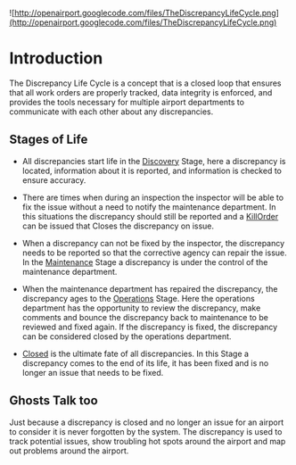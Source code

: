 ![http://openairport.googlecode.com/files/TheDiscrepancyLifeCycle.png](http://openairport.googlecode.com/files/TheDiscrepancyLifeCycle.png)

# Introduction #

The Discrepancy Life Cycle is a concept that is a closed loop that ensures that all work orders are properly tracked, data integrity is enforced, and provides the tools necessary for multiple airport departments to communicate with each other about any discrepancies.

## Stages of Life ##

  * All discrepancies start life in the [Discovery](Discovery.md) Stage, here a discrepancy is located, information about it is reported, and information is checked to ensure accuracy.

  * There are times when during an inspection the inspector will be able to fix the issue without a need to notify the maintenance department. In this situations the discrepancy should still be reported and a [KillOrder](KillOrder.md) can be issued that Closes the discrepancy on issue.

  * When a discrepancy can not be fixed by the inspector, the discrepancy needs to be reported so that the corrective agency can repair the issue.  In the [Maintenance](Maintenance.md) Stage a discrepancy is under the control of the maintenance department.

  * When the maintenance department has repaired the discrepancy, the discrepancy ages to the [Operations](Operations.md) Stage. Here the operations department has the opportunity to review the discrepancy, make comments and bounce the discrepancy back to maintenance to be reviewed and fixed again.  If the discrepancy is fixed, the discrepancy can be considered closed by the operations department.

  * [Closed](Closed.md) is the ultimate fate of all discrepancies. In this Stage a discrepancy comes to the end of its life, it has been fixed and is no longer an issue that needs to be fixed.

## Ghosts Talk too ##

Just because a discrepancy is closed and no longer an issue for an airport to consider it is never forgotten by the system.  The discrepancy is used to track potential issues, show troubling hot spots around the airport and map out problems around the airport.